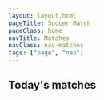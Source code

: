 ```yaml
---
layout: layout.html
pageTitle: Soccer Match
pageClass: home
navTitle: Matches
navClass: nav-matches
tags: ["page", "nav"]
---
```


## Today's matches

<div class="matches"> </div>
